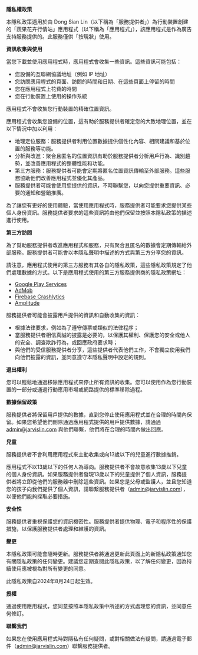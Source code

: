 **隱私權政策**

本隱私政策適用於由 Dong Sian Lin（以下稱為「服務提供者」）為行動裝置創建的「蔬果花卉行情站」應用程式（以下稱為「應用程式」），該應用程式是作為廣告支持服務提供的。此服務僅供「按現狀」使用。

**資訊收集與使用**

當您下載並使用應用程式時，應用程式會收集一些資訊。這些資訊可能包括：

* 您設備的互聯網協議地址（例如 IP 地址）
* 您訪問應用程式的頁面、訪問的時間和日期、在這些頁面上停留的時間
* 您在應用程式上花費的時間
* 您在行動裝置上使用的操作系統

應用程式不會收集您行動裝置的精確位置資訊。

應用程式會收集您設備的位置，這有助於服務提供者確定您的大致地理位置，並在以下情況中加以利用：

* 地理定位服務：服務提供者利用位置數據提供個性化內容、相關建議和基於位置的服務等功能。
* 分析與改進：聚合且匿名的位置資訊有助於服務提供者分析用戶行為、識別趨勢，並改善應用程式的整體性能和功能。
* 第三方服務：服務提供者可能會定期將匿名位置資訊傳輸至外部服務。這些服務協助他們改善應用程式並優化其產品。
* 服務提供者可能會使用您提供的資訊，不時聯繫您，以向您提供重要資訊、必要的通知和營銷推廣。

為了讓您有更好的使用體驗，當使用應用程式時，服務提供者可能要求您提供某些個人身份資訊。服務提供者要求的這些資訊將由他們保留並按照本隱私政策的描述進行使用。

**第三方訪問**

為了幫助服務提供者改進應用程式和服務，只有聚合且匿名的數據會定期傳輸給外部服務。服務提供者可能會以本隱私聲明中描述的方式與第三方分享您的資訊。

請注意，應用程式使用的第三方服務有其各自的隱私政策，這些隱私政策規定了他們處理數據的方式。以下是應用程式使用的第三方服務提供商的隱私政策網址：

*   [Google Play Services](https://www.google.com/policies/privacy/)
*   [AdMob](https://support.google.com/admob/answer/6128543?hl=en)
*   [Firebase Crashlytics](https://firebase.google.com/support/privacy/)
*   [Amplitude](https://amplitude.com/privacy)

服務提供者可能會披露用戶提供的資訊和自動收集的資訊：

* 根據法律要求，例如為了遵守傳票或類似的法律程序；
* 當服務提供者相信真誠的披露是必要的，以保護其權利、保護您的安全或他人的安全、調查欺詐行為，或回應政府要求時；
* 與他們的受信服務提供者分享，這些提供者代表他們工作，不會獨立使用我們向他們披露的資訊，並同意遵守本隱私聲明中設定的規則。

**退出權利**

您可以輕鬆地通過移除應用程式來停止所有資訊的收集。您可以使用作為您行動裝置的一部分或通過行動應用市場或網路提供的標準移除過程。

**數據保留政策**

服務提供者將保留用戶提供的數據，直到您停止使用應用程式並在合理的時間內保留。如果您希望他們刪除通過應用程式提供的用戶提供數據，請通過 admin@jarvislin.com 與他們聯繫，他們將在合理的時間內做出回應。

**兒童**

服務提供者不會利用應用程式來主動收集或向13歲以下的兒童進行數據推銷。

應用程式不以13歲以下的任何人為導向。服務提供者不會故意收集13歲以下兒童的個人身份資訊。如果服務提供者發現13歲以下的兒童提供了個人資訊，服務提供者將立即從他們的服務器中刪除這些資訊。如果您是父母或監護人，並且您知道您的孩子向我們提供了個人資訊，請聯繫服務提供者（admin@jarvislin.com），以便他們能夠採取必要措施。

**安全性**

服務提供者重視保護您的資訊機密性。服務提供者提供物理、電子和程序性的保護措施，以保護服務提供者處理和維護的資訊。

**變更**

本隱私政策可能會隨時更新。服務提供者將通過更新此頁面上的新隱私政策通知您有關隱私政策的任何變更。建議您定期查閱此隱私政策，以了解任何變更，因為持續使用應被視為對所有變更的同意。

此隱私政策自2024年8月24日起生效。

**授權**

通過使用應用程式，您同意按照本隱私政策中所述的方式處理您的資訊，並同意任何修訂。

**聯繫我們**

如果您在使用應用程式時對隱私有任何疑問，或對相關做法有疑問，請通過電子郵件（admin@jarvislin.com）聯繫服務提供者。
